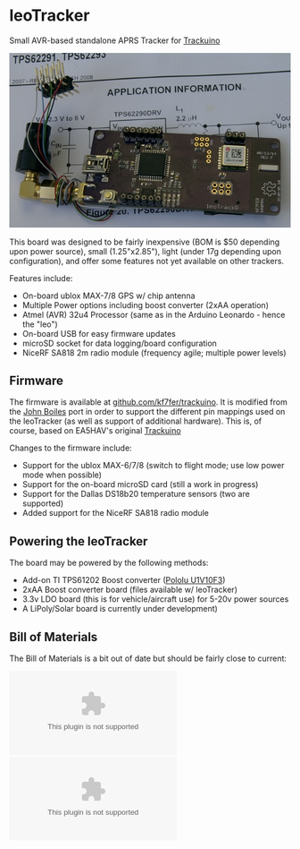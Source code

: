 leoTracker
==========

Small AVR-based standalone APRS Tracker for [Trackuino](http://www.trackuino.org/)

![leoTracker Front](/img/leoFront.jpg?raw=true)

This board was designed to be fairly inexpensive (BOM is $50 depending upon power source), small (1.25"x2.85"), light (under 17g depending upon configuration), and offer some features not yet available on other trackers.

Features include:

- On-board ublox MAX-7/8 GPS w/ chip antenna
- Multiple Power options including boost converter (2xAA operation)
- Atmel (AVR) 32u4 Processor (same as in the Arduino Leonardo - hence the "leo")
- On-board USB for easy firmware updates
- microSD socket for data logging/board configuration
- NiceRF SA818 2m radio module (frequency agile; multiple power levels)

Firmware
--------
The firmware is available at [github.com/kf7fer/trackuino](https://github.com/kf7fer/trackuino). It is modified from the [John Boiles](https://github.com/johnboiles/trackuino) port in order to support the different pin mappings used on the leoTracker (as well as support of additional hardware).  This is, of course, based on EA5HAV's original [Trackuino](https://code.google.com/p/trackuino/)

Changes to the firmware include:

- Support for the ublox MAX-6/7/8 (switch to flight mode; use low power mode when possible)
- Support for the on-board microSD card (still a work in progress)
- Support for the Dallas DS18b20 temperature sensors (two are supported)
- Added support for the NiceRF SA818 radio module

Powering the leoTracker
--------

The board may be powered by the following methods:

- Add-on TI TPS61202 Boost converter ([Pololu U1V10F3](http://www.pololu.com/product/2563))
- 2xAA Boost converter board (files available w/ leoTracker)
- 3.3v LDO board (this is for vehicle/aircraft use) for 5-20v power sources
- A LiPoly/Solar board is currently under development)

Bill of Materials
-----------------

The Bill of Materials is a bit out of date but should be fairly close to current:

![leoTracker BOM](/bom/leoTracker_BOM.xlsx?raw=true)
![2xAA Boost BOM](/bom/leoBoost_BOM.xlsx?raw=true)